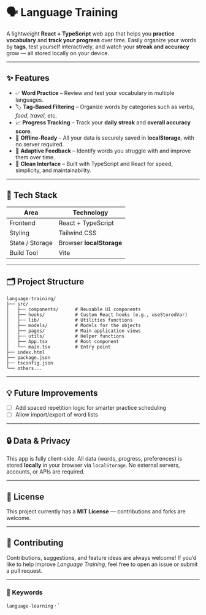 # 🗣️ Language Training

A lightweight **React + TypeScript** web app that helps you **practice vocabulary** and **track your progress** over time.
Easily organize your words by **tags**, test yourself interactively, and watch your **streak and accuracy** grow — all stored locally on your device.

---

## ✨ Features

- ✅ **Word Practice** – Review and test your vocabulary in multiple languages.
- 🏷️ **Tag-Based Filtering** – Organize words by categories such as _verbs_, _food_, _travel_, etc.
- 📈 **Progress Tracking** – Track your **daily streak** and **overall accuracy score**.
- 💾 **Offline-Ready** – All your data is securely saved in **localStorage**, with no server required.
- 🧠 **Adaptive Feedback** – Identify words you struggle with and improve them over time.
- 🎨 **Clean Interface** – Built with TypeScript and React for speed, simplicity, and maintainability.

---

## 🧩 Tech Stack

| Area            | Technology               |
| --------------- | ------------------------ |
| Frontend        | React + TypeScript       |
| Styling         | Tailwind CSS             |
| State / Storage | Browser **localStorage** |
| Build Tool      | Vite                     |

---

## 🗂️ Project Structure

```
language-training/
├── src/
│   ├── components/      # Reusable UI components
│   ├── hooks/           # Custom React hooks (e.g., useStoredVar)
│   ├── lib/             # Utilities functions
│   ├── models/          # Models for the objects
│   ├── pages/           # Main application views
│   ├── utils/           # Helper functions
│   ├── App.tsx          # Root component
│   └── main.tsx         # Entry point
├── index.html
├── package.json
├── tsconfig.json
└── others...
```

---

## 💡 Future Improvements

- [ ] Add spaced repetition logic for smarter practice scheduling
- [ ] Allow import/export of word lists

---

## 🔒 Data & Privacy

This app is fully client-side.
All data (words, progress, preferences) is stored **locally** in your browser via `localStorage`.
No external servers, accounts, or APIs are required.

---

## 📜 License

This project currently has a **MIT License** — contributions and forks are welcome.

---

## 🤝 Contributing

Contributions, suggestions, and feature ideas are always welcome!
If you’d like to help improve _Language Training_, feel free to open an issue or submit a pull request.

---

### 🧭 Keywords

`language-learning` · `

